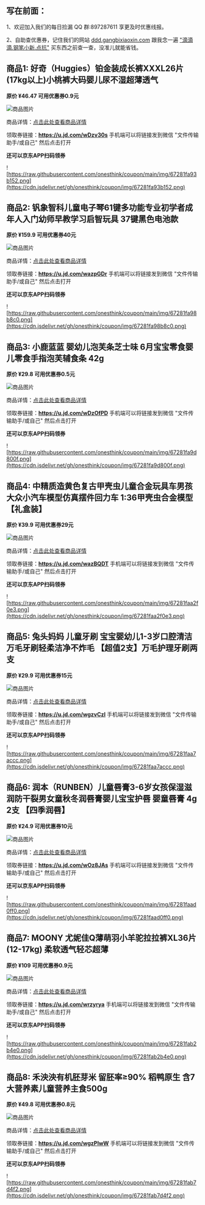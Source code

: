 ## 写在前面：

1、欢迎加入我们的每日捡漏 QQ 群:897287611 享更及时优惠线报。

2、自助查优惠券，记住我们的网站 [ddd.gangbixiaoxin.com](https://ddd.gangbixiaoxin.com) 跟我念一遍 ["滴滴滴.钢笔小新.点抗"](https://ddd.gangbixiaoxin.com) 买东西之前查一查，没准儿就能省钱。

## 商品1: 好奇（Huggies）铂金装成长裤XXXL26片(17kg以上)小桃裤大码婴儿尿不湿超薄透气

**原价 ¥46.47 可用优惠券0.9元**

![商品图片](http://img14.360buyimg.com/n1/jfs/t1/205422/28/47704/106292/6727a628F808b6783/791eff6a156d09ff.jpg)

商品详情：[点击此处查看商品详情](https://union-click.jd.com/jdc?e=1003156031&amp;p=JF8BAaoJK1olXwIHUlpbDEIeC18IGloUXQMHUldUAUgnRzBQRQQlBENHFRxWFlVMWzBeTA9KQl1XSwwDVFVPRjtUBAJQAVsMFgQZBDYWVRZ9chJuJUQKJCAGey91VWdvHStpXGgAKB4JCS1ccw8KGAZzLk1LCyZKSEdjeh9tbCh2HXFrBg0ke0tVexpvYjlPPQR1Nlc4ahFFRxl9YCJ3FHZJIzxVfy9kZ21_eVJxP19XCikCbBtsYAxWbSJtP39hNx8qCTxKVhZWQSxONmFgVRhJCzxvehtqYihyHnIAMDcqayBAMxp7fxNOL1lkNyNeTxBkS20SfSFGJGYOWG5cOEgWA2gBHVwTVAMyZF5dOB15A24JGloUXQ4AUW5cOEsRAW4PElgTWQ8GUFttCEMQM7ilo46f7NOK7YrDgJyupLqBp4-L1TYyZF1tCEoWAW8MHFoXXTYyVF1tC3tJbW5bHVkVWAJVOgJfCxhSRGwLdVsQXQ4LV11dD3sVAm4KGWslbXsDAicoYQJsey0AayVOLmJgAlY6DjtrAgEKZxtBXGBJJD5fCxZxcCRBRCMlXTY)

领取券链接：**https://u.jd.com/wDzv30s** 手机端可以将链接发到微信 "文件传输助手/或自己" 然后点击打开

**还可以京东APP扫码领券**

![https://raw.githubusercontent.com/onesthink/coupon/main/img/67281fa93b152.png](https://cdn.jsdelivr.net/gh/onesthink/coupon/img/67281fa93b152.png)

## 商品2: 钒象智科儿童电子琴61键多功能专业初学者成年人入门幼师早教学习启智玩具 37键黑色电池款

**原价 ¥159.9 可用优惠券40元**

![商品图片](http://img14.360buyimg.com/n1/jfs/t1/76532/13/26890/111851/66a6357bF7802f16a/598e1b692ddf04e3.jpg)

商品详情：[点击此处查看商品详情](https://union-click.jd.com/jdc?e=1003156031&amp;p=JF8BAdUJK1olXwIHXVZaCUIVB18IGlsVXQYAXF9UDUISAV9MRANLAjZbERscSkAJHTRQRA1CCVkdDwtCWhVLHTdNTwcKBENeCVAfUg8bX2xJbQwUGnFVKCFfUDxBWzZTawIRXAdGOlwAQzkUdxMIbQJgWVp8JjwHVFxXDxtxazliPmVFIAEHbTJkdDN_cidNOWJ2Ej0VUit1ShtObC5lNGFbPBc-aktlYSZoWztdAHVgHTYbfEl0cwwJTgxhJFRiIC0-Tzx-cwpzfCcTOE5hIjkCViNFZRNYewJxSQV1IwYhYTxOeDFoRD98KVx2Uz5fUitgYAsPeyJqL39xAR4rejN0YDdrRyxKPWN2JzkCfDJvW192R1gRKkNcCz45XBxPXmlXRylHC0FyWFJtCXsUAm8PEl0SWw8HZG5dCHtWbW8OE14SWwcFZF9tCE0VAmgBGF0SXQYDUG5dAEwn1MKwztGkiI67gMDV3_Kw1ua0z8WdbTYyV25dCUoVA2sPGlkVbTYCV25eOBV5AjwAG1gdWwVsCFxeWw5eA29mHV0WXQAGU1htCkoWAW04K2tJXkd0A18afxxrfG1QbA1NBF1yDVpcCQ95ATJDaVhhIQZ0DStZVDVlYTVUK1sl)

领取券链接：**https://u.jd.com/wazpGDr** 手机端可以将链接发到微信 "文件传输助手/或自己" 然后点击打开

**还可以京东APP扫码领券**

![https://raw.githubusercontent.com/onesthink/coupon/main/img/67281fa98b8c0.png](https://cdn.jsdelivr.net/gh/onesthink/coupon/img/67281fa98b8c0.png)

## 商品3: 小鹿蓝蓝 婴幼儿泡芙条芝士味 6月宝宝零食婴儿零食手指泡芙辅食条 42g

**原价 ¥29.8 可用优惠券0.5元**

![商品图片](http://img14.360buyimg.com/n1/jfs/t1/137418/18/51039/141393/67275754F41aeb32c/9fed4cb979ac2e39.jpg)

商品详情：[点击此处查看商品详情](https://union-click.jd.com/jdc?e=1003156031&amp;p=JF8BAbYJK1olXwIHXF9fDkkTBV8IGloUXgAHXVdaCEwnRzBQRQQlBENHFRxWFlVMWzBeTA9KQl1XSwwDVFVPRjtUBAJQAVsMFgQZBAtnAA99GSEUPUVCNhUdYR1WfQ9aawVjC2gAFgsOeAhFADhBfxpqCVNWKgNKSEdjeh9tbChAHHFrAg0pUShJexpvazlMGwRhHFc7ahIWRxt9Yzt3FHpJICxVfi9kUW18aVJGP19iXD0kbCxsYAxWbSJlPXFbKxwqUjxKVhZJWjwXOVZrCRhJCzxvehtqYihyH3J7IA4qezhAMx0AeTpDH257NF4vVAltAC9TeFoRW3YOWG5cOEgWA2gBHVwTVAMyZF5dOAl5VjtcWAhIGVLb4sWEqd_ApcnRotrB1qAyVW5dDkkWBGYLHVwWVQMLZF5VD3vArtfdkerA1b_WytaKsezCitPchdMlbTYBZF5cCUkXB2gJGVslbQYBZF1tViUWUGcIGFMTX2heVl0OTQNASAEOHVgVXwQAUW5fCUoVAV84KxtlXmZ3ViRcaAhXYSRIcg1UI2ZQJAArXiUVQTpbaxhHXlFLMB8iXB5DfTI4G2s)

领取券链接：**https://u.jd.com/wDzOfPD** 手机端可以将链接发到微信 "文件传输助手/或自己" 然后点击打开

**还可以京东APP扫码领券**

![https://raw.githubusercontent.com/onesthink/coupon/main/img/67281fa9d800f.png](https://cdn.jsdelivr.net/gh/onesthink/coupon/img/67281fa9d800f.png)

## 商品4: 中精质造黄色复古甲壳虫儿童合金玩具车男孩大众小汽车模型仿真摆件回力车 1:36甲壳虫合金模型【礼盒装】

**原价 ¥39.9 可用优惠券29元**

![商品图片](http://img14.360buyimg.com/n1/jfs/t1/131277/37/44232/122482/66e115efF02582ab6/b4bad634ee39499d.jpg)

商品详情：[点击此处查看商品详情](https://union-click.jd.com/jdc?e=1003156031&amp;p=JF8BAdMJK1olXwQKVlxYDUweAV8IGlsVVQ4AV1xfCUMVC19MRANLAjZbERscSkAJHTRQRA1CCVkdDwtCWhVLHTdNTwcKBENeCVAfUg8bRRZ-bjAcXHhKAAU-CwpgCwp3Qi1mPGdwOlwNSkJuShVtWyBIPHR1UhUcDFxXDxtxazliPk9dIAElaDxeZDB8RAFNOWJ-EikVUi51AhNOeD5lP2FbPBc-QEp0YW50WyxNAHBgHT4bazJnUxZreAxhJFRiIAciTD1uVQ1zfCcTOE5hIjkCViNFZRNYbDhuGWZdIDopUjsQYydsci9PIkF0Nio5fChoXRlhTTx1OW4EIBYhWDx1YDN_RD9wKXVxCClfXhMnXTx0bQ0UFUNgMyQZCDkTeTlcSVwUGwoOZF9tC0oXBGYOHF0cWDYyVF5tSSUXBmwAH1gWWTYDZF5bCkoQCmwOHFwQWw4yVFZaOJy6u7qCqo6d5NKc3Inkr56ev7uWk2slbQUyVF9cCksTBG4KG2slXQUyV24DZkpEBW0JSAwSM1oAVw0ZCEwRbWoKG14WWQMLZFxcCUkVM184XSJjKG0LVSAVXBB0AC5_Ez5qBHBxNT8vZklHQWZxUiFwHX1fNSwqDgBWB18IKw)

领取券链接：**https://u.jd.com/wazBQDT** 手机端可以将链接发到微信 "文件传输助手/或自己" 然后点击打开

**还可以京东APP扫码领券**

![https://raw.githubusercontent.com/onesthink/coupon/main/img/67281faa2f0e3.png](https://cdn.jsdelivr.net/gh/onesthink/coupon/img/67281faa2f0e3.png)

## 商品5: 兔头妈妈 儿童牙刷 宝宝婴幼儿1-3岁口腔清洁万毛牙刷轻柔洁净不炸毛 【超值2支】万毛护理牙刷两支

**原价 ¥29.9 可用优惠券15元**

![商品图片](http://img14.360buyimg.com/n1/jfs/t1/100852/24/53961/105209/6710c024F7b6b1254/3678dd6573e750b1.jpg)

商品详情：[点击此处查看商品详情](https://union-click.jd.com/jdc?e=1003156031&amp;p=JF8BAdkJK1olXwIGVVtcCUMUAV8IGlodVAYCUlhVC08WBl9MRANLAjZbERscSkAJHTRQRA1CCVkdDwtCWhVLHTdNTwcKBENeCVAfUg8beCZQWyxyXmRjEjchXipWey9BSVxRKENDOlwmcileYxYAQil8H11cNxkEX1xXDxtxaz5sPgZFICcPbDJ0Vix8cjtNOWVyEikFVTl1Sm5ObBBlOWFbVRc-akp1YW54Wy93B2ZgHQwbaBNzZAxrUgxhJFRiIAc-TD1-cw9zfCcTOE5hIjkCViNFZRNYbxJ-AmZ7ASwqexkQd218ci9MNkNiHDY9aD9CQhlhfz11Lm4EICc9bT91YCh8Yit8KXVLCCk0cCtsY3sKbk8XKDZEVyMDTQ9cCwp2GCVjW0NKIBofCwBnD2M4GmsWXAYFXVhaDkISM18IG2tUMwAGUVpaCHsWM28OGVoSVAUEU1hbD04nA2cPK4y45dOI5YvVsZ-Ji7ixvI6c4dKc3G5tOEgnA24JGVsRWgcAVG5tCEgnAF9WdVpGXVEAVVZbZhcVADxMGF9IMwMFUFtbCEsfM20JGlkXbTYyLxcFSDxwAA1pXTJpC2dDLB4UWkxTdipJdVluJ2RLNCdVUTl-QTRWeBxMCjYCZA)

领取券链接：**https://u.jd.com/wgzvCzl** 手机端可以将链接发到微信 "文件传输助手/或自己" 然后点击打开

**还可以京东APP扫码领券**

![https://raw.githubusercontent.com/onesthink/coupon/main/img/67281faa7accc.png](https://cdn.jsdelivr.net/gh/onesthink/coupon/img/67281faa7accc.png)

## 商品6: 润本（RUNBEN）儿童唇膏3-6岁女孩保湿滋润防干裂男女童秋冬润唇膏婴儿宝宝护唇 婴童唇膏 4g 2支 【四季润唇】

**原价 ¥24.9 可用优惠券10元**

![商品图片](http://img14.360buyimg.com/n1/jfs/t1/183738/19/51977/104868/6721f220F42abda73/a9a790474c996a03.jpg)

商品详情：[点击此处查看商品详情](https://union-click.jd.com/jdc?e=1003156031&amp;p=JF8BAdIJK1olXwIGVV9bDUwfC18MH1wRXgcKXFlUDHtTXDdWRGtMGENDFlVDFhBPXDlfTwQKBlMdBgABFhNSVzMXQh5JAAhADhpReCByaA53RilHIHBcBChUejxcAm5WTV9oMwRkIBg2cSkeCx9NXgNoD2BbCUkdBDxuZwh8eA5RK39YMycuexxwcRB3bFpcGWNaIyEpfyxIZ21VZzgUBEVnCyU0fC9RBQpXYCR2FAZHNBY1UDx0eC1_YgF2JGVlFSYoYz11WRsOfxIdAFNyPFgrejd3dCZ7WjtdJnV2VTUdfylgehZraB9iAnFxICoiVz1uawl8QhJWKXJ2Nik-bwlgARNsYihcAn5yQFwoHEliMy9JUjBNVQMYMQBeCxQRUAtsezIQVVAOWG5cOEgWA2gBHVwTVAMyZF5dOAp5A20AHloXbQcyVFhfCUweAGkOHFISXTYCXFlt3-av1uW5ztOsiZiKg-f63cKr1_GAK2slXjYCVV9fCE8QAm0IK2sVXjYBZAAzCRgSVGgLHQ97AQQBBxpVD0N5BWkKGlgRVQAyVl9cCkknM194cD5-PHlfJgwgfhVHdWZ6bBAUXFhUUCMzCi1jRQRxeVIdLUNHDCMPbhJKM284)

领取券链接：**https://u.jd.com/wOz8JAs** 手机端可以将链接发到微信 "文件传输助手/或自己" 然后点击打开

**还可以京东APP扫码领券**

![https://raw.githubusercontent.com/onesthink/coupon/main/img/67281faad0ff0.png](https://cdn.jsdelivr.net/gh/onesthink/coupon/img/67281faad0ff0.png)

## 商品7: MOONY 尤妮佳Q薄萌羽小羊驼拉拉裤XL36片(12-17kg) 柔软透气轻芯超薄

**原价 ¥109 可用优惠券0.9元**

![商品图片](http://img14.360buyimg.com/n1/jfs/t1/135042/27/49653/106138/6727a119Fc5ff9db0/adb4fddf7bfeaa9b.jpg)

商品详情：[点击此处查看商品详情](https://union-click.jd.com/jdc?e=1003156031&amp;p=JF8BAawJK1olXwIHXFhbCU8SB18IGloUXQQEVV1bD0snRzBQRQQlBENHFRxWFlVMWzBeTA9KQl1XSwwDVFVPRjtUBAJQAVsMFgQZBDxjdRoOGiIdNGVlNlheAC1HRAkLWlJIWmgAMy00fA0ffC0BHyZRXlZ-EF5KSEdjeh9tbCh2GHFdJD0pQTRQexpvYjlPPQR1Nlc4ahFFRxl9YCJ3FHZJIzxVfy9kZ21_eVJxP19XCikCbBtsYAxWbSJtP39hNx8qCTxKVhZWQSxONmFgVRhJCzxvehtqYihyHnIAMDcqayBAMwloRA5GFmAGNEAZDB5qXilgfAEWClAOWG5cOEgWA2gBHVwTVAMyZF5dOAl5SzBTBwdLA1lKVF1fOEonA2kKGlwcXgAEXFdUDXsXC2g4zPatiIyzgdbk3NWf1NavztKpiZiKZG5tC3sXAm4KG18SXAQCZG5dC3sUMzFmGggSWFIDUFkzVEkUUCtbQwV7XQMBUV9cDEgXM20JGlkXbTYyIyorfU0WemdheDx3WwUKMg4abkhWCjIPdVlyLm92ElYiSkITfisLSydRXTYCZA)

领取券链接：**https://u.jd.com/wrzyrya** 手机端可以将链接发到微信 "文件传输助手/或自己" 然后点击打开

**还可以京东APP扫码领券**

![https://raw.githubusercontent.com/onesthink/coupon/main/img/67281fab2b4e0.png](https://cdn.jsdelivr.net/gh/onesthink/coupon/img/67281fab2b4e0.png)

## 商品8: 禾泱泱有机胚芽米 留胚率≥90% 稻鸭原生 含7大营养素儿童营养主食500g

**原价 ¥49.8 可用优惠券0.8元**

![商品图片](http://img14.360buyimg.com/n1/jfs/t1/220029/17/46133/160223/67261152F6dccef76/12b103fad39c1e6f.jpg)

商品详情：[点击此处查看商品详情](https://union-click.jd.com/jdc?e=1003156031&amp;p=JF8BAZ4JK1olXDYCVV9dCUoUBW4BH1slGVlaCgFtUQ5SQi0DBUVOBVlUAwoCFxBCHD1WR0VNGFJeSwcYVBYZQTVMF1tvAFgLKDwUbExIZ298GThCJnVWNFopCiUVZgdLYVpPOVZJFQo1VzROSxAfW1dhJHZnIz06TD8VUQpxaChSJXNmMTwHaElgW2dxeQIUGXJnLyc_CTdcdw0BfD9mOQR0Jlc0ahJ3BA9QYz5uPmVDIAEhYT9kaDF_GixICH9DFzooSSh0Zw9NYyJhOH9hJxwqYT9HdAxvTGthJkZGDSYmDCtjYWx4eAESOEBFVAgtBEcnAl8LGlsSVAAFUldYOHsXA19edVsUXAcDVFtVAUMnAl8IHVkUWg8BUlddDEsWM28AHGvC8L7X3u-IgPLDneffovzA1LrWytZtOHsUM28JGlkVWQEDVl5tOEsUM2w4RTUUDg4CVVwIACVLAWxbXwlWCmgEUl1dAU8QBl8KGloXXzYyZF4nVRUefw1Bf1xKOQZ2Vj0KczhDY2t8GTUXOG5BLl8HbBtcQjtgRCRMFXkyVG4)

领取券链接：**https://u.jd.com/wgzPlwW** 手机端可以将链接发到微信 "文件传输助手/或自己" 然后点击打开

**还可以京东APP扫码领券**

![https://raw.githubusercontent.com/onesthink/coupon/main/img/67281fab7d4f2.png](https://cdn.jsdelivr.net/gh/onesthink/coupon/img/67281fab7d4f2.png)

